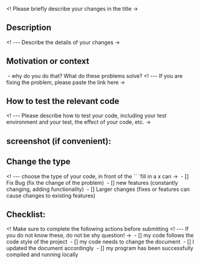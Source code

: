 <! Please briefly describe your changes in the title ->

## Description
<! --- Describe the details of your changes ->

## Motivation or context
 - why do you do that? What do these problems solve?
<! --- If you are fixing the problem, please paste the link here ->

## How to test the relevant code
<! --- Please describe how to test your code, including your test environment and your test, the effect of your code, etc. ->

## screenshot (if convenient):

## Change the type
<! --- choose the type of your code, in front of the `` `fill in a x can ->
 - [] Fix Bug (fix the change of the problem)
 - [] new features (constantly changing, adding functionality)
 - [] Larger changes (fixes or features can cause changes to existing features)

## Checklist:
<! Make sure to complete the following actions before submitting
<! --- If you do not know these, do not be shy question! ->
 - [] my code follows the code style of the project
 - [] my code needs to change the document
 - [] I updated the document accordingly
 - [] my program has been successfully compiled and running locally
